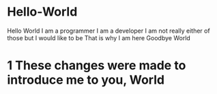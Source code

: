# Hello-World
Hello World
 I am a programmer
    I am a developer
      I am not really either of those but I would like to be
        That is why I am here
Goodbye World
# 1 These changes were made to introduce me to you, World
